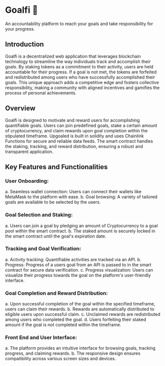 # Goalfi 🏁
An accountability platform to reach your goals and take responsibility for your progress.

## Introduction
Goalfi is a decentralized web application that leverages blockchain technology to streamline the way individuals track and accomplish their goals. 
By staking tokens as a commitment to their activity, users are held accountable for their progress. If a goal is not met, the tokens are forfeited and redistributed among users who have successfully accomplished their goals. 
This unique approach adds a competitive edge and fosters collective responsibility, making a community with aligned incentives and gamifies the process of personal achievements.

## Overview
Goalfi is designed to motivate and reward users for accomplishing quantifiable goals. Users can join predefined goals, stake a certain amount of cryptocurrency, and claim rewards upon goal completion within the stipulated timeframe.
Upgoaled is built in solidity and uses Chainlink Functions for secure and reliable data feeds. The smart contract handles the staking, tracking, and reward distribution, ensuring a robust and transparent application.

## Key Features and Functionalities
### User Onboarding:
a. Seamless wallet connection: Users can connect their wallets like MetaMask to the platform with ease.
b. Goal browsing: A variety of tailored goals are available to be selected by the users.

### Goal Selection and Staking:
a. Users can join a goal by pledging an amount of Cryptocurrency to a goal pool within the smart contract.
b. The staked amount is securely locked in the smart contract until the goal's expiration date.

### Tracking and Goal Verification:
a. Activity tracking: Quantifiable activities are tracked via an API.
b. Progress: Progress of a users goal from an API is passed to in the smart contract for secure data verification.
c. Progress visualization: Users can visualize their progress towards the goal on the platform's user-friendly interface.

### Goal Completion and Reward Distribution:
a. Upon successful completion of the goal within the specified timeframe, users can claim their rewards.
b. Rewards are automatically distributed to eligible users upon successful claim.
c. Unclaimed rewards are redistributed among users who completed the goal.
d. Users forfeiting their staked amount if the goal is not completed within the timeframe.

### Front End and User Interface:
a. The platform provides an intuitive interface for browsing goals, tracking progress, and claiming rewards.
b. The responsive design ensures compatibility across various screen sizes and devices.
